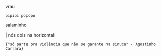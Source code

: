 vrau

`pipipi popopo`

salaminho

| nós dois na horizontal

`{"só parte pra violência que não se garante na sinuca" - Agostinho Carrara}`